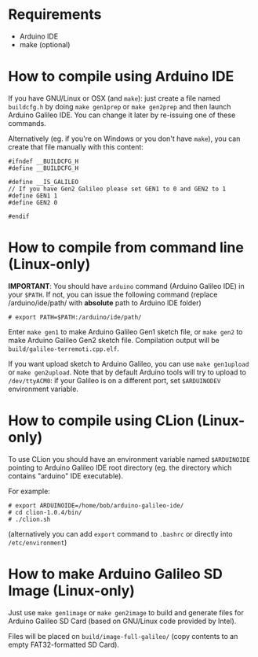 # Requirements

* Arduino IDE
* make (optional)

# How to compile using Arduino IDE

If you have GNU/Linux or OSX (and `make`): just create a file named `buildcfg.h` by doing `make gen1prep` or `make gen2prep` and then launch Arduino Galileo IDE. You can change it later by re-issuing one of these commands.

Alternatively (eg. if you're on Windows or you don't have `make`), you can create that file manually with this content:

    #ifndef __BUILDCFG_H
    #define __BUILDCFG_H

    #define __IS_GALILEO
    // If you have Gen2 Galileo please set GEN1 to 0 and GEN2 to 1
    #define GEN1 1
    #define GEN2 0

    #endif

# How to compile from command line (Linux-only)

**IMPORTANT**: You should have `arduino` command (Arduino Galileo IDE) in your `$PATH`. If not, you can issue the following command (replace /arduino/ide/path/ with **absolute** path to Arduino IDE folder)

    # export PATH=$PATH:/arduino/ide/path/

Enter `make gen1` to make Arduino Galileo Gen1 sketch file, or `make gen2` to make Arduino Galileo Gen2 sketch file. Compilation output will be `build/galileo-terremoti.cpp.elf`.

If you want upload sketch to Arduino Galileo, you can use `make gen1upload` or `make gen2upload`.
Note that by default Arduino tools will try to upload to `/dev/ttyACM0`: if your Galileo is on a different port, set `$ARDUINODEV` environment variable.

# How to compile using CLion (Linux-only)

To use CLion you should have an environment variable named `$ARDUINOIDE` pointing to Arduino Galileo IDE root directory (eg. the directory which contains "arduino" IDE executable).

For example:

	# export ARDUINOIDE=/home/bob/arduino-galileo-ide/
	# cd clion-1.0.4/bin/
	# ./clion.sh

(alternatively you can add `export` command to `.bashrc` or directly into `/etc/environment`)

# How to make Arduino Galileo SD Image (Linux-only)

Just use `make gen1image` or `make gen2image` to build and generate files for Arduino Galileo SD Card (based on GNU/Linux code provided by Intel).

Files will be placed on `build/image-full-galileo/` (copy contents to an empty FAT32-formatted SD Card).
